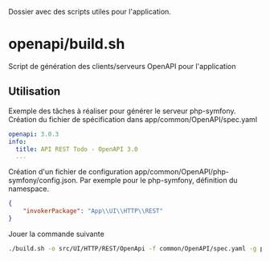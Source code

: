 Dossier avec des scripts utiles pour l'application.

# openapi/build.sh
Script de génération des clients/serveurs OpenAPI pour l'application
## Utilisation
Exemple des tâches à réaliser pour générer le serveur php-symfony.
Création du fichier de spécification dans app/common/OpenAPI/spec.yaml
``` yaml
openapi: 3.0.3
info:
  title: API REST Todo - OpenAPI 3.0
  ...
```
Création d'un fichier de configuration app/common/OpenAPI/php-symfony/config.json. Par exemple pour le php-symfony, définition du namespace.
``` json
{
    "invokerPackage": "App\\UI\\HTTP\\REST"
}
```
Jouer la commande suivante
``` bash
./build.sh -o src/UI/HTTP/REST/OpenApi -f common/OpenAPI/spec.yaml -g php-symfony -c common/OpenAPI/php-symfony/config.json
```
